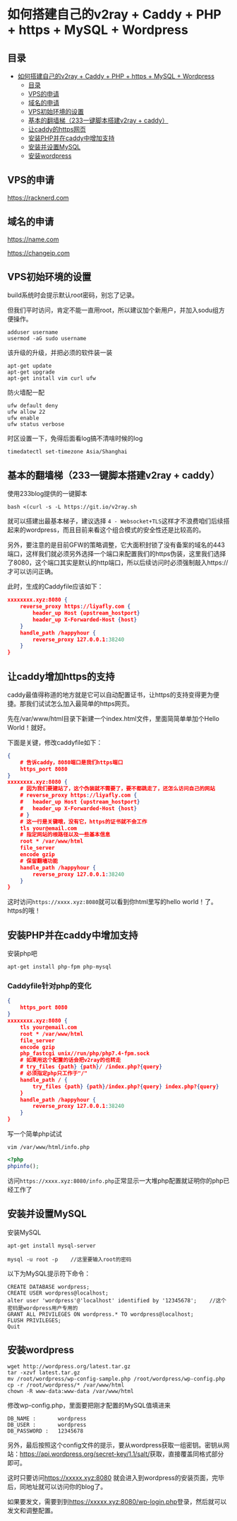 # 如何搭建自己的v2ray + Caddy + PHP + https + MySQL + Wordpress
## 目录 ##
- [如何搭建自己的v2ray + Caddy + PHP + https + MySQL + Wordpress](#如何搭建自己的v2ray--caddy--php--https--mysql--wordpress)
	- [目录](#目录)
	- [VPS的申请](#vps的申请)
	- [域名的申请](#域名的申请)
	- [VPS初始环境的设置](#vps初始环境的设置)
	- [基本的翻墙梯（233一键脚本搭建v2ray + caddy）](#基本的翻墙梯233一键脚本搭建v2ray--caddy)
	- [让caddy的https网页](#让caddy的https网页)
	- [安装PHP并在caddy中增加支持](#安装php并在caddy中增加支持)
	- [安装并设置MySQL](#安装并设置mysql)
	- [安装wordpress](#安装wordpress)
## <span id="sec1">VPS的申请</span> ##
<https://racknerd.com>
## <span id="sec2">域名的申请</span> ##
<https://name.com>

<https://changeip.com>

## <span id="sec3">VPS初始环境的设置</span> ##
build系统时会提示默认root密码，别忘了记录。

但我们平时访问，肯定不能一直用root，所以建议加个新用户，并加入sodu组方便操作。

```console
adduser username
usermod -aG sudo username
```


该升级的升级，并把必须的软件装一装

```console
apt-get update
apt-get upgrade
apt-get install vim curl ufw
```

防火墙配一配

```console
ufw default deny
ufw allow 22
ufw enable
ufw status verbose
```

时区设置一下，免得后面看log搞不清啥时候的log

```console
timedatectl set-timezone Asia/Shanghai
```

## <span id="sec4">基本的翻墙梯（233一键脚本搭建v2ray + caddy）</span> ##
使用233blog提供的一键脚本

```console
bash <(curl -s -L https://git.io/v2ray.sh
```

就可以搭建出最基本梯子，建议选择 `4 - Websocket+TLS`这样才不浪费咱们后续搭起来的wordpress，而且目前来看这个组合模式的安全性还是比较高的。

另外，要注意的是目前GFW的策略调整，它大面积封锁了没有备案的域名的443端口，这样我们就必须另外选择一个端口来配置我们的https伪装，这里我们选择了8080，这个端口其实是默认的http端口，所以后续访问时必须强制敲入https://才可以访问正确。

此时，生成的Caddyfile应该如下：

```json
xxxxxxxx.xyz:8080 {
	reverse_proxy https://liyafly.com {
		header_up Host {upstream_hostport}
		header_up X-Forwarded-Host {host}
	}
	handle_path /happyhour {
		reverse_proxy 127.0.0.1:38240
	}
}
```



## <span id="sec5">让caddy增加https的支持</span> ##
caddy最值得称道的地方就是它可以自动配置证书，让https的支持变得更为便捷。那我们试试怎么加入最简单的https网页。

先在/var/www/html目录下新建一个index.html文件，里面简简单单加个Hello World！就好。

下面是关键，修改caddyfile如下：


```json
{
	# 告诉caddy，8080端口是我们https端口
	https_port 8080
}
xxxxxxxx.xyz:8080 {
	# 因为我们要建站了，这个伪装就不需要了，要不都跳走了，还怎么访问自己的网站
	# reverse_proxy https://liyafly.com {
	#	header_up Host {upstream_hostport}
	#	header_up X-Forwarded-Host {host}
	# }
	# 这一行是关键哦，没有它，https的证书就不会工作
	tls your@email.com
	# 指定网站的根路径以及一些基本信息
	root * /var/www/html
	file_server
	encode gzip
	# 保留翻墙功能
	handle_path /happyhour {
		reverse_proxy 127.0.0.1:38240
	}
}
```

这时访问`https://xxxx.xyz:8080`就可以看到你html里写的hello world！了。https的哦！

## <span id="sec6">安装PHP并在caddy中增加支持</span> ##
安装php吧

`apt-get install php-fpm php-mysql`

### Caddyfile针对php的变化 ###

```json
{
	https_port 8080
}
xxxxxxxx.xyz:8080 {
	tls your@email.com
	root * /var/www/html
	file_server
	encode gzip
	php_fastcgi unix//run/php/php7.4-fpm.sock
	# 如果用这个配置的话会把v2ray的也转走
	# try_files {path} {path}/ /index.php?{query}
	# 必须指定php只工作于"/"
	handle_path / {
		try_files {path} {path}/index.php?{query} index.php?{query}
	}
	handle_path /happyhour {
		reverse_proxy 127.0.0.1:38240
	}
}
```
写一个简单php试试

```console
vim /var/www/html/info.php
```

```php
<?php 
phpinfo();
```
访问`https://xxxx.xyz:8080/info.php`正常显示一大堆php配置就证明你的php已经工作了

## <span id="sec7">安装并设置MySQL</span> ##
安装MySQL

```console
apt-get install mysql-server
```

```console
mysql -u root -p	//这里要输入root的密码
```
以下为MySQL提示符下命令：
```console
CREATE DATABASE wordpress;
CREATE USER wordpress@localhost;
alter user 'wordpress'@'localhost' identified by '12345678';	//这个密码是wordpress用户专用的
GRANT ALL PRIVILEGES ON wordpress.* TO wordpress@localhost;
FLUSH PRIVILEGES;
Quit
```


## <span id="sec8">安装wordpress</span> ##
```console
wget http://wordpress.org/latest.tar.gz
tar -xzvf latest.tar.gz
mv /root/wordpress/wp-config-sample.php /root/wordpress/wp-config.php
cp -r /root/wordpress/* /var/www/html
chown -R www-data:www-data /var/www/html
```

修改wp-config.php，里面要把刚才配置的MySQL值填进来

```console
DB_NAME :		wordpress
DB_USER :		wordpress
DB_PASSWORD :	12345678
```

另外，最后按照这个config文件的提示，要从wordpress获取一组密钥。密钥从网站：<https://api.wordpress.org/secret-key/1.1/salt/>获取，直接覆盖同格式部分即可。

这时只要访问<https://xxxxx.xyz:8080> 就会进入到wordpress的安装页面，完毕后，同地址就可以访问你的blog了。

如果要发文，需要到到<https://xxxxx.xyz:8080/wp-login.php>登录，然后就可以发文和调整配置。
